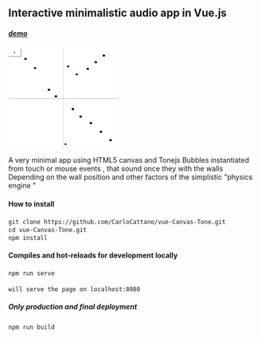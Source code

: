 ##  Interactive minimalistic audio app in Vue.js 

#####    [demo](callme2.herokuapp.com)

<a href="https://callme2.herokuapp.com"><img src="https://github.com/CarloCattano/vue-Canvas-Tone/raw/master/public/screenshot.JPG" align="center" height="200" width="220"  ></a>


A very minimal app using HTML5 canvas and Tonejs 
Bubbles instantiated from touch or mouse events , that sound once they with the walls 
Depending on the wall position and other factors of the simplistic "physics engine "

#### How to install 
```
git clone https://github.com/CarloCattano/vue-Canvas-Tone.git
cd vue-Canvas-Tone.git
npm install

```

#### Compiles and hot-reloads for development locally 
```
npm run serve

will serve the page on localhost:8080

```

##### Only production and final deployment
```
npm run build
```

